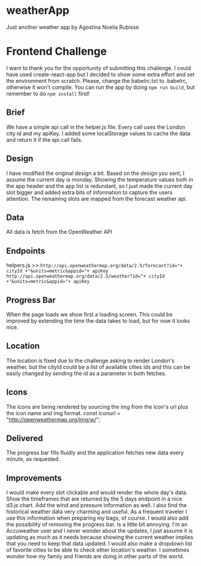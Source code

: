 # weatherApp
Just another weather app by Agostina Noelia Rubisse


# Frontend Challenge
I want to thank you for the opportunity of submitting this challenge.
I could have used create-react-app but I decided to show some extra effort and set the environment from scratch.
Please, change the babelrc.txt to .babelrc, otherwise it won't compile.
You can run the app by doing `npm run build`, but remember to do `npm install` first!

## Brief
We have a simple api call in the helper.js file.
Every call uses the London city id and my apiKey.
I added some localStorage values to cache the data and return it if the api call fails.
 
## Design
I have modified the original design a bit. Based on the design you sent, I assume the current day is monday. Showing the temperature values both in the app header and the app list is redundant, so I just made the current day slot bigger and added extra bits of information to capture the users attention.
The remaining slots are mapped from the forecast weather api.
 
## Data
All data is fetch from the OpenWeather API
 
## Endpoints
helpers.js >>
`http://api.openweathermap.org/data/2.5/forecast?id="+ cityId +"&units=metric&appid="+ apiKey`
`http://api.openweathermap.org/data/2.5/weather?id="+ cityId +"&units=metric&appid="+ apiKey`
 
## Progress Bar
When the page loads we show first a loading screen. This could be improved by extending the time the data takes to load, but for now it looks nice.
 
## Location
The location is fixed due to the challenge asking to render London's weather, but the cityId could be a list of available cities ids and this can be easily changed by sending the id as a parameter in both fetches.
 
## Icons
The icons are being rendered by sourcing the img from the icon's url plus the icon name and img format.
const iconurl = "http://openweathermap.org/img/w/";
 
 
## Delivered
The progress bar fills fluidly and the application fetches new data every minute, as requested.
 
## Improvements
I would make every slot clickable and would render the whole day's data. Show the timeframes that are returned by the 5 days endpoint in a nice d3.js chart. Add the wind and pressure information as well. I also find the historical weather data very charming and useful. As a frequent traveler I use this information when preparing my bags, of course.
I would also add the possibility of removing the progress bar. Is a little bit annoying. I'm an Accuweather user and I never wonder about the updates, I just assume it is updating as much as it needs because showing the current weather implies that you need to keep that data updated.
I would also make a dropdown list of favorite cities to be able to check other location's weather. I sometimes wonder how my family and friends are doing in other parts of the world.
